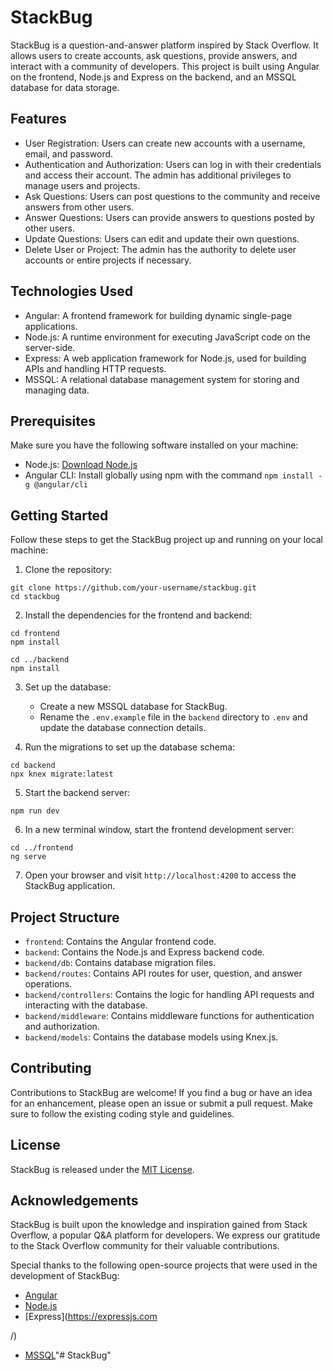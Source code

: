# StackBug

StackBug is a question-and-answer platform inspired by Stack Overflow. It allows users to create accounts, ask questions, provide answers, and interact with a community of developers. This project is built using Angular on the frontend, Node.js and Express on the backend, and an MSSQL database for data storage.

## Features

- User Registration: Users can create new accounts with a username, email, and password.
- Authentication and Authorization: Users can log in with their credentials and access their account. The admin has additional privileges to manage users and projects.
- Ask Questions: Users can post questions to the community and receive answers from other users.
- Answer Questions: Users can provide answers to questions posted by other users.
- Update Questions: Users can edit and update their own questions.
- Delete User or Project: The admin has the authority to delete user accounts or entire projects if necessary.

## Technologies Used

- Angular: A frontend framework for building dynamic single-page applications.
- Node.js: A runtime environment for executing JavaScript code on the server-side.
- Express: A web application framework for Node.js, used for building APIs and handling HTTP requests.
- MSSQL: A relational database management system for storing and managing data.

## Prerequisites

Make sure you have the following software installed on your machine:

- Node.js: [Download Node.js](https://nodejs.org/en/download/)
- Angular CLI: Install globally using npm with the command `npm install -g @angular/cli`

## Getting Started

Follow these steps to get the StackBug project up and running on your local machine:

1. Clone the repository:

```shell
git clone https://github.com/your-username/stackbug.git
cd stackbug
```

2. Install the dependencies for the frontend and backend:

```shell
cd frontend
npm install

cd ../backend
npm install
```

3. Set up the database:
   - Create a new MSSQL database for StackBug.
   - Rename the `.env.example` file in the `backend` directory to `.env` and update the database connection details.

4. Run the migrations to set up the database schema:

```shell
cd backend
npx knex migrate:latest
```

5. Start the backend server:

```shell
npm run dev
```

6. In a new terminal window, start the frontend development server:

```shell
cd ../frontend
ng serve
```

7. Open your browser and visit `http://localhost:4200` to access the StackBug application.

## Project Structure

- `frontend`: Contains the Angular frontend code.
- `backend`: Contains the Node.js and Express backend code.
- `backend/db`: Contains database migration files.
- `backend/routes`: Contains API routes for user, question, and answer operations.
- `backend/controllers`: Contains the logic for handling API requests and interacting with the database.
- `backend/middleware`: Contains middleware functions for authentication and authorization.
- `backend/models`: Contains the database models using Knex.js.

## Contributing

Contributions to StackBug are welcome! If you find a bug or have an idea for an enhancement, please open an issue or submit a pull request. Make sure to follow the existing coding style and guidelines.

## License

StackBug is released under the [MIT License](LICENSE).

## Acknowledgements

StackBug is built upon the knowledge and inspiration gained from Stack Overflow, a popular Q&A platform for developers. We express our gratitude to the Stack Overflow community for their valuable contributions.

Special thanks to the following open-source projects that were used in the development of StackBug:

- [Angular](https://angular.io/)
- [Node.js](https://nodejs.org/)
- [Express](https://expressjs.com

/)
- [MSSQL](https://www.microsoft.com/en-us/sql-server/sql-server-downloads)"# StackBug" 
